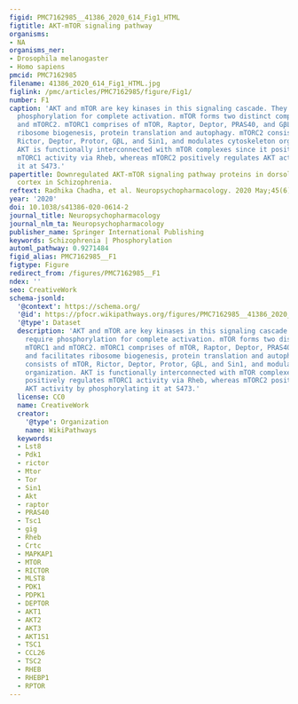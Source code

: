 ```yaml
---
figid: PMC7162985__41386_2020_614_Fig1_HTML
figtitle: AKT-mTOR signaling pathway
organisms:
- NA
organisms_ner:
- Drosophila melanogaster
- Homo sapiens
pmcid: PMC7162985
filename: 41386_2020_614_Fig1_HTML.jpg
figlink: /pmc/articles/PMC7162985/figure/Fig1/
number: F1
caption: 'AKT and mTOR are key kinases in this signaling cascade. They both require
  phosphorylation for complete activation. mTOR forms two distinct complexes: mTORC1
  and mTORC2. mTORC1 comprises of mTOR, Raptor, Deptor, PRAS40, and GβL, and facilitates
  ribosome biogenesis, protein translation and autophagy. mTORC2 consists of mTOR,
  Rictor, Deptor, Protor, GβL, and Sin1, and modulates cytoskeleton organization.
  AKT is functionally interconnected with mTOR complexes since it positively regulates
  mTORC1 activity via Rheb, whereas mTORC2 positively regulates AKT activity by phosphorylating
  it at S473.'
papertitle: Downregulated AKT-mTOR signaling pathway proteins in dorsolateral prefrontal
  cortex in Schizophrenia.
reftext: Radhika Chadha, et al. Neuropsychopharmacology. 2020 May;45(6):1059-1067.
year: '2020'
doi: 10.1038/s41386-020-0614-2
journal_title: Neuropsychopharmacology
journal_nlm_ta: Neuropsychopharmacology
publisher_name: Springer International Publishing
keywords: Schizophrenia | Phosphorylation
automl_pathway: 0.9271484
figid_alias: PMC7162985__F1
figtype: Figure
redirect_from: /figures/PMC7162985__F1
ndex: ''
seo: CreativeWork
schema-jsonld:
  '@context': https://schema.org/
  '@id': https://pfocr.wikipathways.org/figures/PMC7162985__41386_2020_614_Fig1_HTML.html
  '@type': Dataset
  description: 'AKT and mTOR are key kinases in this signaling cascade. They both
    require phosphorylation for complete activation. mTOR forms two distinct complexes:
    mTORC1 and mTORC2. mTORC1 comprises of mTOR, Raptor, Deptor, PRAS40, and GβL,
    and facilitates ribosome biogenesis, protein translation and autophagy. mTORC2
    consists of mTOR, Rictor, Deptor, Protor, GβL, and Sin1, and modulates cytoskeleton
    organization. AKT is functionally interconnected with mTOR complexes since it
    positively regulates mTORC1 activity via Rheb, whereas mTORC2 positively regulates
    AKT activity by phosphorylating it at S473.'
  license: CC0
  name: CreativeWork
  creator:
    '@type': Organization
    name: WikiPathways
  keywords:
  - Lst8
  - Pdk1
  - rictor
  - Mtor
  - Tor
  - Sin1
  - Akt
  - raptor
  - PRAS40
  - Tsc1
  - gig
  - Rheb
  - Crtc
  - MAPKAP1
  - MTOR
  - RICTOR
  - MLST8
  - PDK1
  - PDPK1
  - DEPTOR
  - AKT1
  - AKT2
  - AKT3
  - AKT1S1
  - TSC1
  - CCL26
  - TSC2
  - RHEB
  - RHEBP1
  - RPTOR
---
```

